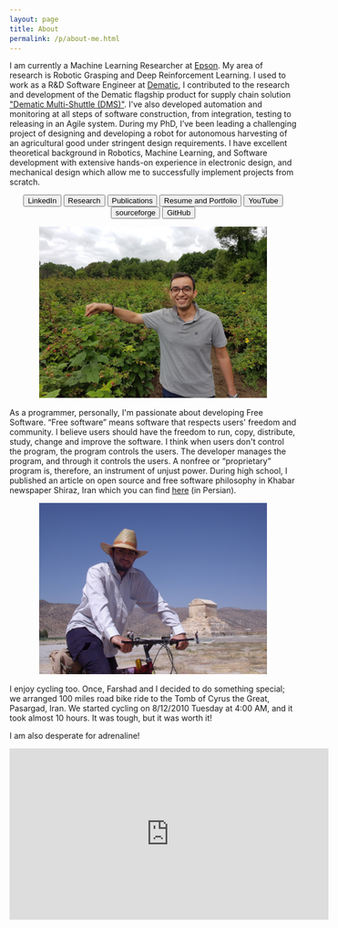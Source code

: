 ```yaml
---
layout: page
title: About
permalink: /p/about-me.html
---
```


I am currently a Machine Learning Researcher at [Epson](https://epson.ca/). My area of research is Robotic Grasping and Deep Reinforcement Learning. I used to work as a R&D Software Engineer at [Dematic](http://www.dematic.com/), I contributed to the research and development of the Dematic flagship product for supply chain solution ["Dematic Multi-Shuttle (DMS)"](https://www.youtube.com/watch?v=DQq_S4RoSKM). I've also developed automation and monitoring at all steps of software construction, from integration, testing to releasing in an Agile system. During my PhD, I’ve been leading a challenging project of designing and developing a robot for autonomous harvesting of an agricultural good under stringent design requirements. I have excellent theoretical background in Robotics, Machine Learning, and Software development with extensive hands-on experience in electronic design, and mechanical design which allow me to successfully implement projects from scratch.
<div style="text-align: center;">
<input onclick="window.open('https://www.linkedin.com/in/abdeetedal')" type="button" value="LinkedIn" />
<input onclick="window.open('http://www.etedal.net/p/research.html')" type="button" value="Research" />
<input onclick="window.open('http://www.etedal.net/p/pubs.html')" type="button" value="Publications" />
<input onclick="window.open('http://www.etedal.net/p/resume.html')" type="button" value="Resume and Portfolio" />
<input onclick="window.open('https://www.youtube.com/user/mahyaret')" type="button" value="YouTube" />
<input onclick="window.open('https://sourceforge.net/u/mahyaret/')" type="button" value="sourceforge" />
<input onclick="window.open('https://github.com/mahyaret')" type="button" value="GitHub" /></div>

<p align="center">
<img src="/img/about/20160709_115131.jpg" height="300">
</p>

As a programmer, personally, I'm passionate about developing Free Software. “Free software” means software that respects users' freedom and community. I believe users should have the freedom to run, copy, distribute, study, change and improve the software. I think when users don't control the program, the program controls the users. The developer manages the program, and through it controls the users. A nonfree or “proprietary” program is, therefore, an instrument of unjust power. During high school, I published an article on open source and free software philosophy in Khabar newspaper Shiraz, Iran which you can find [here](https://drive.google.com/open?id=0B2qUWADY_c8kZEdGV0RVTW4zYzA) (in Persian).

  

<p align="center">
<img src="/img/about/Pasargad.jpg" height="300">
</p>

I enjoy cycling too. Once, Farshad and I decided to do something special; we arranged 100 miles road bike ride to the Tomb of Cyrus the Great, Pasargad, Iran. We started cycling on 8/12/2010 Tuesday at 4:00 AM, and it took almost 10 hours. It was tough, but it was worth it!

I am also desperate for adrenaline!

<div style="text-align: center;">
<iframe allowfullscreen="" frameborder="0" height="300" src="https://www.youtube.com/embed/9LuUmJfSyLU" width="560"></iframe></div>

